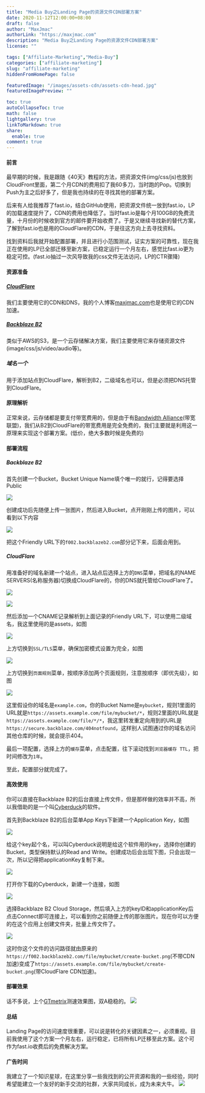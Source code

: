 ```yaml
---
title: "Media Buy之Landing Page的资源文件CDN部署方案"
date: 2020-11-12T12:00:00+08:00
draft: false
author: "MaxJmac"
authorLink: "https://maxjmac.com"
description: "Media Buy之Landing Page的资源文件CDN部署方案"
license: ""

tags: ["Affiliate-Marketing","Media-Buy"]
categories: ["affiliate-marketing"]
slug: "affiliate-marketing"
hiddenFromHomePage: false

featuredImage: "/images/assets-cdn/assets-cdn-head.jpg"
featuredImagePreview: ""

toc: true
autoCollapseToc: true
math: false
lightgallery: true
linkToMarkdown: true
share:
  enable: true
comment: true
---
```


#### 前言
最早期的时候，我是跟随《40天》教程的方法，把资源文件(img/css/js)也放到CloudFront里面，第二个月CDN的费用扣了我60多刀，当时跑的Pop。切换到Push为主之后好多了，但是我也持续的在寻找其他的部署方案。

后来有人给我推荐了fast.io，结合GitHub使用，把资源文件统一放到fast.io，LP的加载速度提升了，CDN的费用也降低了。当时fast.io是每个月100GB的免费流量，十月份的时候收到官方的邮件要开始收费了。于是又继续寻找新的替代方案，了解到fast.io也是用的CloudFlare的CDN，于是往这方向上去寻找资料。

找到资料后我就开始配置部署，并且进行小范围测试，证实方案的可靠性，现在我正在使用的LP已全部迁移至新方案，已稳定运行一个月左右，感觉比fast.io更为稳定可控。(fast.io抽过一次风导致我的css文件无法访问，LP的CTR骤降)

#### 资源准备

##### [CloudFlare](https://www.cloudflare.com/)
我们主要使用它的CDN和DNS，我的个人博客[maxjmac.com](https://maxjmac.com/)也是使用它的CDN加速。

##### [Backblaze B2](https://www.backblaze.com/)
类似于AWS的S3，是一个云存储解决方案，我们主要使用它来存储资源文件(image/css/js/video/audio等)。

##### 域名一个
用于添加站点到CloudFlare，解析到B2，二级域名也可以，但是必须把DNS托管到CloudFlare。

#### 原理解析
正常来说，云存储都是要支付带宽费用的，但是由于有[Bandwidth Alliance](https://www.cloudflare.com/bandwidth-alliance/)(带宽联盟)，我们从B2到CloudFlare的带宽费用是完全免费的，我们主要就是利用这一原理来实现这个部署方案。(低价，绝大多数时候是免费的)

#### 部署流程

##### Backblaze B2
首先创建一个Bucket，Bucket Unique Name填个唯一的就行，记得要选择Public

![](/images/create-bucket.png)

创建成功后先随便上传一张图片，然后进入Bucket，点开刚刚上传的图片，可以看到以下内容

![](/images/friendly-url.png)

把这个Friendly URL下的`f002.backblazeb2.com`部分记下来，后面会用到。

##### CloudFlare
用准备好的域名新建一个站点，进入站点后选择上方的`DNS`菜单，把域名的NAME SERVERS(名称服务器)切换成CloudFlare的，你的DNS就托管给CloudFlare了。

![](/images/nameservers1.png)

![](/images/nameservers2.png)

然后添加一个CNAME记录解析到上面记录的Friendly URL下，可以使用二级域名，我这里使用的是assets，如图

![](/images/dns.png)

上方切换到`SSL/TLS`菜单，确保加密模式设置为完全，如图

![](/images/ssl.png)

上方切换到`页面规则`菜单，按顺序添加两个页面规则，注意按顺序（即优先级），如图

![](/images/page-rule.png)

这里假设你的域名是`example.com`，你的Bucket Name是`mybucket`，规则1里面的URL就是`https://assets.example.com/file/mybucket/*`，规则2里面的URL就是`https://assets.example.com/file/*/*`，我这里转发重定向用到的URL是`https://secure.backblaze.com/404notfound`，这样别人试图通过你的域名访问其他仓库的时候，就会提示404。

最后一项配置，选择上方的`缓存`菜单，点击配置，往下滚动找到`浏览器缓存 TTL`，把时间修改为`1年`。

至此，配置部分就完成了。

#### 高效使用
你可以直接在Backblaze B2的后台直接上传文件，但是那样做的效率并不高，所以我借助的是一个叫[Cyberduck](https://cyberduck.io/download/)的软件。

首先到Backblaze B2的后台菜单App Keys下新建一个Application Key，如图

![](/images/appkey1.png)

给这个key起个名，可以叫Cyberduck说明是给这个软件用的key，选择你创建的Bucket，类型保持默认的Read and Write。创建成功后会出现下图，只会出现一次，所以记得把applicationKey复制下来。

![](/images/appkey2.png)

打开你下载的Cyberduck，新建一个连接，如图

![](/images/cyberduck.png)

选择Backblaze B2 Cloud Storage，然后填入上方的keyID和applicationKey后点击Connect即可连接上，可以看到你之前随便上传的那张图片。现在你可以方便的在这个应用上创建文件夹，批量上传文件了。

![](/images/cyberduck2.png)

这时你这个文件的访问路径就由原来的`https://f002.backblazeb2.com/file/mybucket/create-bucket.png`(不带CDN加速)变成了`https://assets.example.com/file/mybucket/create-bucket.png`(带CloudFlare CDN加速)。

#### 部署效果
话不多说，上个[GTmetrix](https://gtmetrix.com/)测速效果图，双A稳稳的。
![](/images/speedtest.png)

#### 总结
Landing Page的访问速度很重要，可以说是转化的关键因素之一，必须重视。目前我使用了这个方案一个月左右，运行稳定，已将所有LP迁移至此方案。这个可作为fast.io收费后的免费解决方案。

#### 广告时间
我建立了一个知识星球，在这里分享一些我找到的公开资源和我的一些经验，同时希望能建立一个友好的新手交流的社群，大家共同成长，成为未来大牛。
![](/images/contact.jpg)